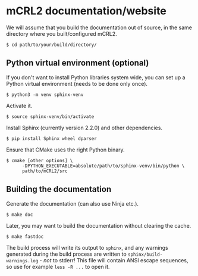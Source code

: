 # mCRL2 documentation/website

We will assume that you build the documentation out of source, in the same
directory where you built/configured mCRL2.

    $ cd path/to/your/build/directory/


## Python virtual environment (optional)

If you don't want to install Python libraries system wide, you can set up a
Python virtual environment (needs to be done only once).

    $ python3 -m venv sphinx-venv

Activate it.

    $ source sphinx-venv/bin/activate

Install Sphinx (currently version 2.2.0) and other dependencies.

    $ pip install Sphinx wheel dparser

Ensure that CMake uses the right Python binary.

    $ cmake [other options] \
          -DPYTHON_EXECUTABLE=absolute/path/to/sphinx-venv/bin/python \
          path/to/mCRL2/src


## Building the documentation

Generate the documentation (can also use Ninja etc.).

    $ make doc

Later, you may want to build the documentation without clearing the cache.

    $ make fastdoc

The build process will write its output to `sphinx`, and any warnings
generated during the build process are written to
`sphinx/build-warnings.log` - *not* to stderr! This file will contain
ANSI escape sequences, so use for example `less -R ...` to open it.
